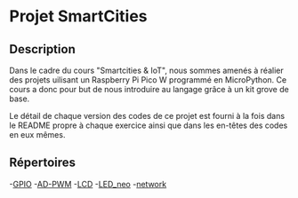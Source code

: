 # Projet SmartCities
## Description
Dans le cadre du cours "Smartcities & IoT", nous sommes amenés à réalier des projets uilisant un Raspberry Pi Pico W programmé en MicroPython. Ce cours a donc pour but de nous introduire au langage grâce à un kit grove de base.

Le détail de chaque version des codes de ce projet est fourni à la fois dans le README propre à chaque exercice ainsi que dans les en-têtes des codes en eux mêmes.

## Répertoires
-[GPIO](https://github.com/hepl-Heusdain/smartcities/blob/main/GPIO/GPIO_README.md)
-[AD-PWM](https://github.com/hepl-Heusdain/smartcities/blob/main/AD-PWM/AD-PWM_README.md)
-[LCD](https://github.com/hepl-Heusdain/smartcities/blob/main/LCD/LCD_README.md)
-[LED_neo](https://github.com/hepl-Heusdain/smartcities/blob/main/LED_neo/LED_neo_README.md)
-[network](https://github.com/hepl-Heusdain/smartcities/blob/main/network/network_README.md)
